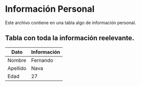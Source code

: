 # Información Personal
Este archivo contiene en una tabla algo de información personal.

## Tabla con toda la información reelevante.
| Dato  | Información |
|---|---|
| Nombre | Fernando |
| Apellido | Nava |
| Edad | 27 |